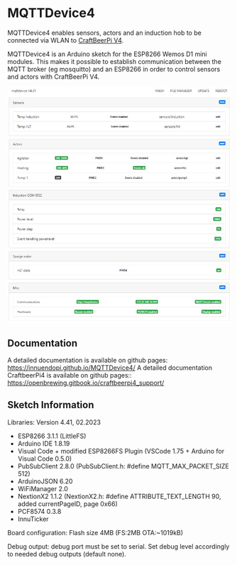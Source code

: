# MQTTDevice4

MQTTDevice4 enables sensors, actors and an induction hob to be connected via WLAN to [CraftBeerPi V4](https://github.com/avollkopf/craftbeerpi4).

MQTTDevice4 is an Arduino sketch for the ESP8266 Wemos D1 mini modules. This makes it possible to establish communication between the MQTT broker (eg mosquitto) and an ESP8266 in order to control sensors and actors with CraftBeerPi V4.

![Startseite](docs/img/startseite.jpg)

## Documentation

A detailed documentation is available on github pages: <https://innuendopi.github.io/MQTTDevice4/>
A detailed documentation CraftbeerPi4 is available on github pages:: <https://openbrewing.gitbook.io/craftbeerpi4_support/>

## Sketch Information

Libraries: Version 4.41, 02.2023

- ESP8266 3.1.1 (LittleFS)
- Arduino IDE 1.8.19
- Visual Code + modified ESP8266FS Plugin (VSCode 1.75 + Arduino for Visual Code 0.5.0)
- PubSubClient 2.8.0 (PubSubClient.h: #define MQTT_MAX_PACKET_SIZE 512)
- ArduinoJSON 6.20
- WiFiManager 2.0
- NextionX2 1.1.2 (NextionX2.h: #define ATTRIBUTE_TEXT_LENGTH 90, added currentPageID, page 0x66)
- PCF8574 0.3.8
- InnuTicker

Board configuration:
Flash size 4MB (FS:2MB OTA:~1019kB)

Debug output:
debug port must be set to serial. Set debug level accordingly to needed debug outputs (default none).
